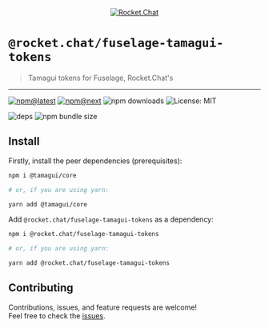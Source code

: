 <!--header-->

<p align="center">
  <a href="https://rocket.chat" title="Rocket.Chat">
    <img src="https://github.com/RocketChat/Rocket.Chat.Artwork/raw/master/Logos/2020/png/logo-horizontal-red.png" alt="Rocket.Chat" />
  </a>
</p>

# `@rocket.chat/fuselage-tamagui-tokens`

> Tamagui tokens for Fuselage, Rocket.Chat's

---

[![npm@latest](https://img.shields.io/npm/v/@rocket.chat/fuselage-tamagui-tokens/latest?style=flat-square)](https://www.npmjs.com/package/@rocket.chat/fuselage-tamagui-tokens/v/latest) [![npm@next](https://img.shields.io/npm/v/@rocket.chat/fuselage-tamagui-tokens/next?style=flat-square)](https://www.npmjs.com/package/@rocket.chat/fuselage-tamagui-tokens/v/next) ![npm downloads](https://img.shields.io/npm/dw/@rocket.chat/fuselage-tamagui-tokens?style=flat-square) ![License: MIT](https://img.shields.io/npm/l/@rocket.chat/fuselage-tamagui-tokens?style=flat-square)

![deps](https://img.shields.io/librariesio/release/npm/@rocket.chat/fuselage-tamagui-tokens?style=flat-square) ![npm bundle size](https://img.shields.io/bundlephobia/min/@rocket.chat/fuselage-tamagui-tokens?style=flat-square)

<!--/header-->

## Install

<!--install-->

Firstly, install the peer dependencies (prerequisites):

```sh
npm i @tamagui/core

# or, if you are using yarn:

yarn add @tamagui/core
```

Add `@rocket.chat/fuselage-tamagui-tokens` as a dependency:

```sh
npm i @rocket.chat/fuselage-tamagui-tokens

# or, if you are using yarn:

yarn add @rocket.chat/fuselage-tamagui-tokens
```

<!--/install-->

## Contributing

<!--contributing(msg)-->

Contributions, issues, and feature requests are welcome!<br />
Feel free to check the [issues](https://github.com/RocketChat/fuselage/issues).

<!--/contributing(msg)-->








